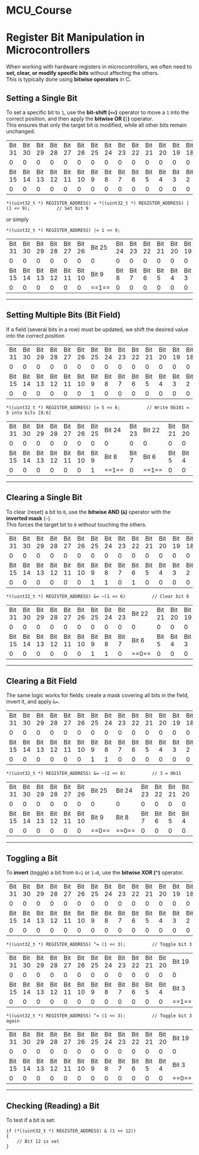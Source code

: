 # MCU_Course

# Register Bit Manipulation in Microcontrollers

When working with hardware registers in microcontrollers, we often need to **set, clear, or modify specific bits** without affecting the others.  
This is typically done using **bitwise operators** in C.

## Setting a Single Bit

To set a specific bit to `1`, use the **bit-shift (`<<`)** operator to move a `1` into the correct position, and then apply the **bitwise OR (`|`)** operator.  
This ensures that only the target bit is modified, while all other bits remain unchanged.

|        |        |        |        |        |        |        |        |        |        |        |        |        |        |        |        |
| ------ | ------ | ------ | ------ | ------ | ------ | ------ | ------ | ------ | ------ | ------ | ------ | ------ | ------ | ------ | ------ |
| Bit 31 | Bit 30 | Bit 29 | Bit 28 | Bit 27 | Bit 26 | Bit 25 | Bit 24 | Bit 23 | Bit 22 | Bit 21 | Bit 20 | Bit 19 | Bit 18 | Bit 17 | Bit 16 |
| 0      | 0      | 0      | 0      | 0      | 0      | 0      | 0      | 0      | 0      | 0      | 0      | 0      | 0      | 0      | 0      |
| Bit 15 | Bit 14 | Bit 13 | Bit 12 | Bit 11 | Bit 10 | Bit 9  | Bit 8  | Bit 7  | Bit 6  | Bit 5  | Bit 4  | Bit 3  | Bit 2  | Bit 1  | Bit 0  |
| 0      | 0      | 0      | 0      | 0      | 0      | 0      | 0      | 0      | 0      | 0      | 0      | 0      | 0      | 0      | 0      |

```
*((uint32_t *) REGISTER_ADDRESS) = *((uint32_t *) REGISTER_ADDRESS) | (1 << 9);          // Set bit 9
```
or simply
```
*((uint32_t *) REGISTER_ADDRESS) |= 1 << 9;
```

|        |        |        |        |        |        |        |        |        |        |        |        |        |        |        |        |
| ------ | ------ | ------ | ------ | ------ | ------ | ------ | ------ | ------ | ------ | ------ | ------ | ------ | ------ | ------ | ------ |
| Bit 31 | Bit 30 | Bit 29 | Bit 28 | Bit 27 | Bit 26 | Bit 25 | Bit 24 | Bit 23 | Bit 22 | Bit 21 | Bit 20 | Bit 19 | Bit 18 | Bit 17 | Bit 16 |
| 0      | 0      | 0      | 0      | 0      | 0      | 0      | 0      | 0      | 0      | 0      | 0      | 0      | 0      | 0      | 0      |
| Bit 15 | Bit 14 | Bit 13 | Bit 12 | Bit 11 | Bit 10 | Bit 9  | Bit 8  | Bit 7  | Bit 6  | Bit 5  | Bit 4  | Bit 3  | Bit 2  | Bit 1  | Bit 0  |
| 0      | 0      | 0      | 0      | 0      | 0      | ==1==  | 0      | 0      | 0      | 0      | 0      | 0      | 0      | 0      | 0      |

___
## Setting Multiple Bits (Bit Field)

If a field (several bits in a row) must be updated, we shift the desired value into the correct position

|        |        |        |        |        |        |        |        |        |        |        |        |        |        |        |        |
| ------ | ------ | ------ | ------ | ------ | ------ | ------ | ------ | ------ | ------ | ------ | ------ | ------ | ------ | ------ | ------ |
| Bit 31 | Bit 30 | Bit 29 | Bit 28 | Bit 27 | Bit 26 | Bit 25 | Bit 24 | Bit 23 | Bit 22 | Bit 21 | Bit 20 | Bit 19 | Bit 18 | Bit 17 | Bit 16 |
| 0      | 0      | 0      | 0      | 0      | 0      | 0      | 0      | 0      | 0      | 0      | 0      | 0      | 0      | 0      | 0      |
| Bit 15 | Bit 14 | Bit 13 | Bit 12 | Bit 11 | Bit 10 | Bit 9  | Bit 8  | Bit 7  | Bit 6  | Bit 5  | Bit 4  | Bit 3  | Bit 2  | Bit 1  | Bit 0  |
| 0      | 0      | 0      | 0      | 0      | 0      | 1      | 0      | 0      | 0      | 0      | 0      | 0      | 0      | 0      | 0      |

```
*((uint32_t *) REGISTER_ADDRESS) |= 5 << 6;          // Write 0b101 = 5 into bits [8:6]
```

|        |        |        |        |        |        |        |        |        |        |        |        |        |        |        |        |
| ------ | ------ | ------ | ------ | ------ | ------ | ------ | ------ | ------ | ------ | ------ | ------ | ------ | ------ | ------ | ------ |
| Bit 31 | Bit 30 | Bit 29 | Bit 28 | Bit 27 | Bit 26 | Bit 25 | Bit 24 | Bit 23 | Bit 22 | Bit 21 | Bit 20 | Bit 19 | Bit 18 | Bit 17 | Bit 16 |
| 0      | 0      | 0      | 0      | 0      | 0      | 0      | 0      | 0      | 0      | 0      | 0      | 0      | 0      | 0      | 0      |
| Bit 15 | Bit 14 | Bit 13 | Bit 12 | Bit 11 | Bit 10 | Bit 9  | Bit 8  | Bit 7  | Bit 6  | Bit 5  | Bit 4  | Bit 3  | Bit 2  | Bit 1  | Bit 0  |
| 0      | 0      | 0      | 0      | 0      | 0      | 1      | ==1==  | 0      | ==1==  | 0      | 0      | 0      | 0      | 0      | 0      |

___
## Clearing a Single Bit

To clear (reset) a bit to `0`, use the **bitwise AND (`&`)** operator with the **inverted mask** (`~`).  
This forces the target bit to `0` without touching the others.

|        |        |        |        |        |        |        |        |        |        |        |        |        |        |        |        |
| ------ | ------ | ------ | ------ | ------ | ------ | ------ | ------ | ------ | ------ | ------ | ------ | ------ | ------ | ------ | ------ |
| Bit 31 | Bit 30 | Bit 29 | Bit 28 | Bit 27 | Bit 26 | Bit 25 | Bit 24 | Bit 23 | Bit 22 | Bit 21 | Bit 20 | Bit 19 | Bit 18 | Bit 17 | Bit 16 |
| 0      | 0      | 0      | 0      | 0      | 0      | 0      | 0      | 0      | 0      | 0      | 0      | 0      | 0      | 0      | 0      |
| Bit 15 | Bit 14 | Bit 13 | Bit 12 | Bit 11 | Bit 10 | Bit 9  | Bit 8  | Bit 7  | Bit 6  | Bit 5  | Bit 4  | Bit 3  | Bit 2  | Bit 1  | Bit 0  |
| 0      | 0      | 0      | 0      | 0      | 0      | 1      | 1      | 0      | 1      | 0      | 0      | 0      | 0      | 0      | 0      |

```
*((uint32_t *) REGISTER_ADDRESS) &= ~(1 << 6)          // Clear bit 6
```

|        |        |        |        |        |        |        |        |        |        |        |        |        |        |        |        |
| ------ | ------ | ------ | ------ | ------ | ------ | ------ | ------ | ------ | ------ | ------ | ------ | ------ | ------ | ------ | ------ |
| Bit 31 | Bit 30 | Bit 29 | Bit 28 | Bit 27 | Bit 26 | Bit 25 | Bit 24 | Bit 23 | Bit 22 | Bit 21 | Bit 20 | Bit 19 | Bit 18 | Bit 17 | Bit 16 |
| 0      | 0      | 0      | 0      | 0      | 0      | 0      | 0      | 0      | 0      | 0      | 0      | 0      | 0      | 0      | 0      |
| Bit 15 | Bit 14 | Bit 13 | Bit 12 | Bit 11 | Bit 10 | Bit 9  | Bit 8  | Bit 7  | Bit 6  | Bit 5  | Bit 4  | Bit 3  | Bit 2  | Bit 1  | Bit 0  |
| 0      | 0      | 0      | 0      | 0      | 0      | 1      | 1      | 0      | ==0==  | 0      | 0      | 0      | 0      | 0      | 0      |

___
## Clearing a Bit Field

The same logic works for fields: create a mask covering all bits in the field, invert it, and apply `&=`.

|        |        |        |        |        |        |        |        |        |        |        |        |        |        |        |        |
| ------ | ------ | ------ | ------ | ------ | ------ | ------ | ------ | ------ | ------ | ------ | ------ | ------ | ------ | ------ | ------ |
| Bit 31 | Bit 30 | Bit 29 | Bit 28 | Bit 27 | Bit 26 | Bit 25 | Bit 24 | Bit 23 | Bit 22 | Bit 21 | Bit 20 | Bit 19 | Bit 18 | Bit 17 | Bit 16 |
| 0      | 0      | 0      | 0      | 0      | 0      | 0      | 0      | 0      | 0      | 0      | 0      | 0      | 0      | 0      | 0      |
| Bit 15 | Bit 14 | Bit 13 | Bit 12 | Bit 11 | Bit 10 | Bit 9  | Bit 8  | Bit 7  | Bit 6  | Bit 5  | Bit 4  | Bit 3  | Bit 2  | Bit 1  | Bit 0  |
| 0      | 0      | 0      | 0      | 0      | 0      | 1      | 1      | 0      | 0      | 0      | 0      | 0      | 0      | 0      | 0      |

```
*((uint32_t *) REGISTER_ADDRESS) &= ~(2 << 8)          // 3 = 0b11
```

|        |        |        |        |        |        |        |        |        |        |        |        |        |        |        |        |
| ------ | ------ | ------ | ------ | ------ | ------ | ------ | ------ | ------ | ------ | ------ | ------ | ------ | ------ | ------ | ------ |
| Bit 31 | Bit 30 | Bit 29 | Bit 28 | Bit 27 | Bit 26 | Bit 25 | Bit 24 | Bit 23 | Bit 22 | Bit 21 | Bit 20 | Bit 19 | Bit 18 | Bit 17 | Bit 16 |
| 0      | 0      | 0      | 0      | 0      | 0      | 0      | 0      | 0      | 0      | 0      | 0      | 0      | 0      | 0      | 0      |
| Bit 15 | Bit 14 | Bit 13 | Bit 12 | Bit 11 | Bit 10 | Bit 9  | Bit 8  | Bit 7  | Bit 6  | Bit 5  | Bit 4  | Bit 3  | Bit 2  | Bit 1  | Bit 0  |
| 0      | 0      | 0      | 0      | 0      | 0      | ==0==  | ==0==  | 0      | 0      | 0      | 0      | 0      | 0      | 0      | 0      |

___
## Toggling a Bit

To **invert** (toggle) a bit from `0→1` or `1→0`, use the **bitwise XOR (`^`)** operator.

|        |        |        |        |        |        |        |        |        |        |        |        |        |        |        |        |
| ------ | ------ | ------ | ------ | ------ | ------ | ------ | ------ | ------ | ------ | ------ | ------ | ------ | ------ | ------ | ------ |
| Bit 31 | Bit 30 | Bit 29 | Bit 28 | Bit 27 | Bit 26 | Bit 25 | Bit 24 | Bit 23 | Bit 22 | Bit 21 | Bit 20 | Bit 19 | Bit 18 | Bit 17 | Bit 16 |
| 0      | 0      | 0      | 0      | 0      | 0      | 0      | 0      | 0      | 0      | 0      | 0      | 0      | 0      | 0      | 0      |
| Bit 15 | Bit 14 | Bit 13 | Bit 12 | Bit 11 | Bit 10 | Bit 9  | Bit 8  | Bit 7  | Bit 6  | Bit 5  | Bit 4  | Bit 3  | Bit 2  | Bit 1  | Bit 0  |
| 0      | 0      | 0      | 0      | 0      | 0      | 0      | 0      | 0      | 0      | 0      | 0      | 0      | 0      | 0      | 0      |

```
*((uint32_t *) REGISTER_ADDRESS) ^= (1 << 3);          // Toggle bit 3
```

|        |        |        |        |        |        |        |        |        |        |        |        |        |        |        |        |
| ------ | ------ | ------ | ------ | ------ | ------ | ------ | ------ | ------ | ------ | ------ | ------ | ------ | ------ | ------ | ------ |
| Bit 31 | Bit 30 | Bit 29 | Bit 28 | Bit 27 | Bit 26 | Bit 25 | Bit 24 | Bit 23 | Bit 22 | Bit 21 | Bit 20 | Bit 19 | Bit 18 | Bit 17 | Bit 16 |
| 0      | 0      | 0      | 0      | 0      | 0      | 0      | 0      | 0      | 0      | 0      | 0      | 0      | 0      | 0      | 0      |
| Bit 15 | Bit 14 | Bit 13 | Bit 12 | Bit 11 | Bit 10 | Bit 9  | Bit 8  | Bit 7  | Bit 6  | Bit 5  | Bit 4  | Bit 3  | Bit 2  | Bit 1  | Bit 0  |
| 0      | 0      | 0      | 0      | 0      | 0      | 0      | 0      | 0      | 0      | 0      | 0      | ==1==  | 0      | 0      | 0      |

```
*((uint32_t *) REGISTER_ADDRESS) ^= (1 << 3);          // Toggle bit 3 again
```

|        |        |        |        |        |        |        |        |        |        |        |        |        |        |        |        |
| ------ | ------ | ------ | ------ | ------ | ------ | ------ | ------ | ------ | ------ | ------ | ------ | ------ | ------ | ------ | ------ |
| Bit 31 | Bit 30 | Bit 29 | Bit 28 | Bit 27 | Bit 26 | Bit 25 | Bit 24 | Bit 23 | Bit 22 | Bit 21 | Bit 20 | Bit 19 | Bit 18 | Bit 17 | Bit 16 |
| 0      | 0      | 0      | 0      | 0      | 0      | 0      | 0      | 0      | 0      | 0      | 0      | 0      | 0      | 0      | 0      |
| Bit 15 | Bit 14 | Bit 13 | Bit 12 | Bit 11 | Bit 10 | Bit 9  | Bit 8  | Bit 7  | Bit 6  | Bit 5  | Bit 4  | Bit 3  | Bit 2  | Bit 1  | Bit 0  |
| 0      | 0      | 0      | 0      | 0      | 0      | 0      | 0      | 0      | 0      | 0      | 0      | ==0==  | 0      | 0      | 0      |

___

## Checking (Reading) a Bit

To test if a bit is set:

```
if (*((uint32_t *) REGISTER_ADDRESS) & (1 << 12))
{
    // Bit 12 is set
}
```
